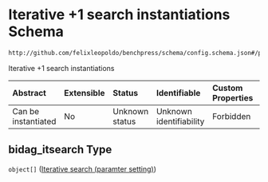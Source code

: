# Iterative +1 search instantiations Schema

```txt
http://github.com/felixleopoldo/benchpress/schema/config.schema.json#/properties/resources/properties/structure_learning_algorithms/properties/bidag_itsearch
```

Iterative +1 search instantiations

| Abstract            | Extensible | Status         | Identifiable            | Custom Properties | Additional Properties | Access Restrictions | Defined In                                                                    |
| :------------------ | :--------- | :------------- | :---------------------- | :---------------- | :-------------------- | :------------------ | :---------------------------------------------------------------------------- |
| Can be instantiated | No         | Unknown status | Unknown identifiability | Forbidden         | Allowed               | none                | [config.schema.json*](../../../out/config.schema.json "open original schema") |

## bidag_itsearch Type

`object[]` ([Iterative search (paramter setting)](config-definitions-iterative-search-paramter-setting.md))
